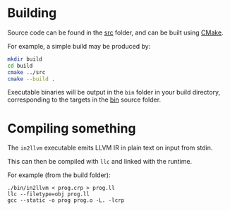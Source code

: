 # Building

Source code can be found in the [src](./src) folder, and can be built using [CMake](https://cmake.org/).

For example, a simple build may be produced by:
```bash
mkdir build
cd build
cmake ../src
cmake --build .
```

Executable binaries will be output in the `bin` folder in your build directory,
corresponding to the targets in the [bin](./src/bin) source folder.

# Compiling something

The `in2llvm` executable emits LLVM IR in plain text on input from stdin.

This can then be compiled with `llc` and linked with the runtime.

For example (from the build folder):

```shell
./bin/in2llvm < prog.crp > prog.ll
llc --filetype=obj prog.ll
gcc --static -o prog prog.o -L. -lcrp
```
